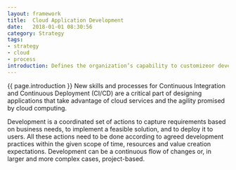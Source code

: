 ```yaml
---
layout: framework
title:  Cloud Application Development
date:   2018-01-01 08:30:56
category: Strategy
tags:
- strategy
- cloud
- process
introduction: Defines the organization’s capability to customizeor develop applications to support your organization’s business goals.
---
```


{{ page.introduction }}
New skills and processes for Continuous Integration and Continuous
Deployment (CI/CD) are a critical part of designing applications that take
advantage of cloud services and the agility promised by cloud computing.

Development is a coordinated set of actions to capture requirements based on business needs, to implement a feasible solution, and to deploy it to users. All these actions need to be done according to agreed development practices within the given scope of time, resources and value creation expectations. Development can be a continuous flow of changes or, in larger and more complex cases, project-based.